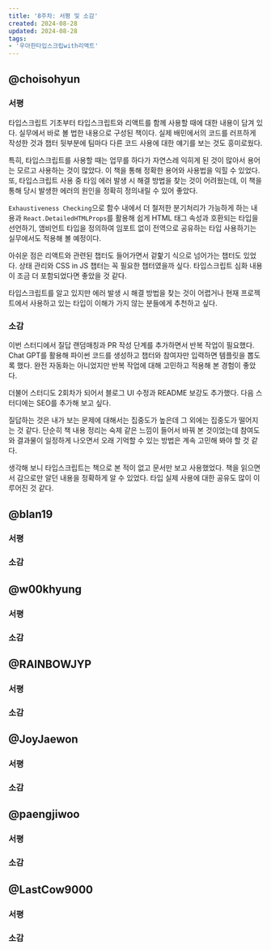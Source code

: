 ```yaml
---
title: '8주차: 서평 및 소감'
created: 2024-08-28
updated: 2024-08-28
tags:
- '우아한타입스크립with리액트'
---
```


## @choisohyun

### 서평

타입스크립트 기초부터 타입스크립트와 리액트를 함께 사용할 때에 대한 내용이 담겨 있다. 실무에서 바로 볼 법한 내용으로 구성된 책이다. 실제 배민에서의 코드를 러프하게 작성한 것과 챕터 뒷부분에 팀마다 다른 코드 사용에 대한 얘기를 보는 것도 흥미로웠다.

특히, 타입스크립트를 사용할 때는 업무를 하다가 자연스레 익히게 된 것이 많아서 용어는 모르고 사용하는 것이 많았다. 이 책을 통해 정확한 용어와 사용법을 익힐 수 있었다.
또, 타입스크립트 사용 중 타임 에러 발생 시 해결 방법을 찾는 것이 어려웠는데, 이 책을 통해 당시 발생한 에러의 원인을 정확히 정의내릴 수 있어 좋았다. 

`Exhaustiveness Checking`으로 함수 내에서 더 철저한 분기처리가 가능하게 하는 내용과 `React.DetailedHTMLProps`를 활용해 쉽게 HTML 태그 속성과 호환되는 타입을 선언하기, 앰비언트 타입을 정의하여 임포트 없이 전역으로 공유하는 타입 사용하기는 실무에서도 적용해 볼 예정이다.

아쉬운 점은 리액트와 관련된 챕터도 들어가면서 겉핥기 식으로 넘어가는 챕터도 있었다. 상태 관리와 CSS in JS 챕터는 꼭 필요한 챕터였을까 싶다. 타입스크립트 심화 내용이 조금 더 포함되었다면 좋았을 것 같다.

타입스크립트를 알고 있지만 에러 발생 시 해결 방법을 찾는 것이 어렵거나 현재 프로젝트에서 사용하고 있는 타입이 이해가 가지 않는 분들에게 추천하고 싶다.

### 소감

이번 스터디에서 질답 랜덤매칭과 PR 작성 단계를 추가하면서 반복 작업이 필요했다. Chat GPT를 활용해 파이썬 코드를 생성하고 챕터와 참여자만 입력하면 템플릿을 뽑도록 했다. 완전 자동화는 아니었지만 반복 작업에 대해 고민하고 적용해 본 경험이 좋았다.

더불어 스터디도 2회차가 되어서 블로그 UI 수정과 README 보강도 추가했다. 다음 스터디에는 SEO를 추가해 보고 싶다.

질답하는 것은 내가 보는 문제에 대해서는 집중도가 높은데 그 외에는 집중도가 떨어지는 것 같다. 단순히 책 내용 정리는 숙제 같은 느낌이 들어서 바꿔 본 것이었는데 참여도와 결과물이 일정하게 나오면서 오래 기억할 수 있는 방법은 계속 고민해 봐야 할 것 같다.

생각해 보니 타입스크립트는 책으로 본 적이 없고 문서만 보고 사용했었다. 책을 읽으면서 감으로만 알던 내용을 정확하게 알 수 있었다. 타입 실제 사용에 대한 공유도 많이 이루어진 것 같다.

## @blan19

### 서평


### 소감

## @w00khyung

### 서평


### 소감

## @RAINBOWJYP

### 서평


### 소감

## @JoyJaewon

### 서평


### 소감

## @paengjiwoo

### 서평


### 소감

## @LastCow9000

### 서평


### 소감
